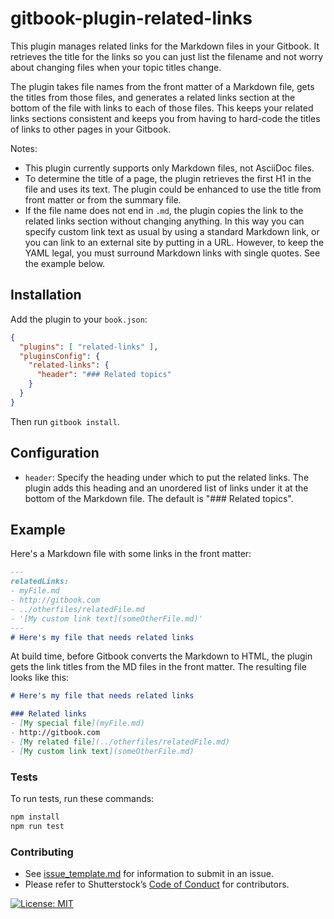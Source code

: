 # gitbook-plugin-related-links

This plugin manages related links for the Markdown files in your Gitbook.
It retrieves the title for the links so you can just list the filename and not worry about changing files when your topic titles change.

The plugin takes file names from the front matter of a Markdown file, gets the titles from those files, and generates a related links section at the bottom of the file with links to each of those files.
This keeps your related links sections consistent and keeps you from having to hard-code the titles of links to other pages in your Gitbook.

Notes:
- This plugin currently supports only Markdown files, not AsciiDoc files.
- To determine the title of a page, the plugin retrieves the first H1 in the file and uses its text.
The plugin could be enhanced to use the title from front matter or from the summary file.
- If the file name does not end in `.md`, the plugin copies the link to the related links section without changing anything.
In this way you can specify custom link text as usual by using a standard Markdown link, or you can link to an external site by putting in a URL.
However, to keep the YAML legal, you must surround Markdown links with single quotes.
See the example below.

## Installation

Add the plugin to your `book.json`:

``` json
{
  "plugins": [ "related-links" ],
  "pluginsConfig": {
    "related-links": {
      "header": "### Related topics"
    }
  }
}
```

Then run `gitbook install`.

## Configuration

- `header`: Specify the heading under which to put the related links.
The plugin adds this heading and an unordered list of links under it at the bottom of the Markdown file.
The default is "### Related topics".

## Example

Here's a Markdown file with some links in the front matter:
```markdown
---
relatedLinks:
- myFile.md
- http://gitbook.com
- ../otherfiles/relatedFile.md
- '[My custom link text](someOtherFile.md)'
---
# Here's my file that needs related links
```

At build time, before Gitbook converts the Markdown to HTML, the plugin gets the link titles from the MD files in the front matter.
The resulting file looks like this:
```markdown
# Here's my file that needs related links

### Related links
- [My special file](myFile.md)
- http://gitbook.com
- [My related file](../otherfiles/relatedFile.md)
- [My custom link text](someOtherFile.md)
```

### Tests

To run tests, run these commands:
```bash
npm install
npm run test
```

### Contributing

- See [issue_template.md](issue_template.md) for information to submit in an issue.
- Please refer to Shutterstock’s [Code of Conduct](https://github.com/shutterstock/code-of-conduct) for contributors.

[![License: MIT](https://img.shields.io/badge/License-MIT-green.svg)](https://opensource.org/licenses/MIT)
